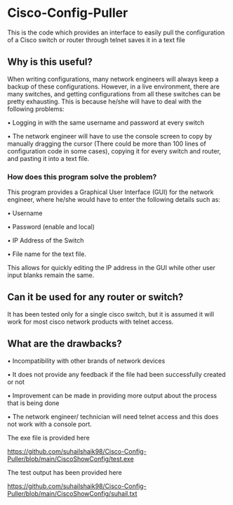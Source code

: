 # Cisco-Config-Puller
This is the code which provides an interface to easily pull the configuration of a Cisco switch or router through telnet saves it in a text file

## Why is this useful?
When writing configurations, many network engineers will always keep a backup of these configurations. However, in a live environment, there are many switches, and getting configurations from all these switches can be pretty exhausting. This is because he/she will have to deal with the following problems:

•	Logging in with the same username and password at every switch

•	The network engineer will have to use the console screen to copy by manually dragging the cursor (There could be more than 100 lines of configuration code in some cases), copying it for every switch and router, and pasting it into a text file.

### How does this program solve the problem?
This program provides a Graphical User Interface (GUI) for the network engineer, where he/she would have to enter the following details such as:

•	Username

•	Password (enable and local)

•	IP Address of the Switch

•	File name for the text file.

This allows for quickly editing the IP address in the GUI while other user input blanks remain the same.

## Can it be used for any router or switch?
It has been tested only for a single cisco switch, but it is assumed it will work for most cisco network products with telnet access.

## What are the drawbacks?
•	Incompatibility with other brands of network devices

•	It does not provide any feedback if the file had been successfully created or not

•	Improvement can be made in providing more output about the process that is being done

•	The network engineer/ technician will need telnet access and this does not work with a console port.

The exe file is provided here 

https://github.com/suhailshaik98/Cisco-Config-Puller/blob/main/CiscoShowConfig/test.exe

The test output has been provided here

https://github.com/suhailshaik98/Cisco-Config-Puller/blob/main/CiscoShowConfig/suhail.txt
